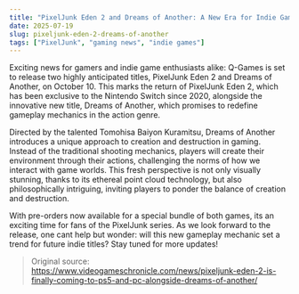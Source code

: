 ```yaml
---
title: "PixelJunk Eden 2 and Dreams of Another: A New Era for Indie Gaming"
date: 2025-07-19
slug: pixeljunk-eden-2-dreams-of-another
tags: ["PixelJunk", "gaming news", "indie games"]
---
```


Exciting news for gamers and indie game enthusiasts alike: Q-Games is set to release two highly anticipated titles, PixelJunk Eden 2 and Dreams of Another, on October 10. This marks the return of PixelJunk Eden 2, which has been exclusive to the Nintendo Switch since 2020, alongside the innovative new title, Dreams of Another, which promises to redefine gameplay mechanics in the action genre.

Directed by the talented Tomohisa Baiyon Kuramitsu, Dreams of Another introduces a unique approach to creation and destruction in gaming. Instead of the traditional shooting mechanics, players will create their environment through their actions, challenging the norms of how we interact with game worlds. This fresh perspective is not only visually stunning, thanks to its ethereal point cloud technology, but also philosophically intriguing, inviting players to ponder the balance of creation and destruction.

With pre-orders now available for a special bundle of both games, its an exciting time for fans of the PixelJunk series. As we look forward to the release, one cant help but wonder: will this new gameplay mechanic set a trend for future indie titles? Stay tuned for more updates!

> Original source: https://www.videogameschronicle.com/news/pixeljunk-eden-2-is-finally-coming-to-ps5-and-pc-alongside-dreams-of-another/